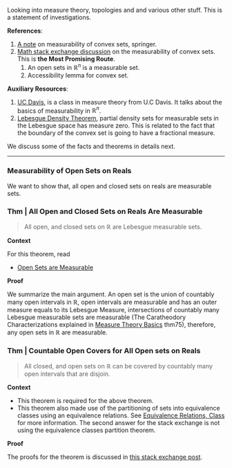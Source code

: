 Looking into measure theory, topologies and and various other stuff. This is a statement of investigations. 

**References**: 
1. [A note](https://link.springer.com/content/pdf/10.1007/BF01202504.pdf) on measurability of convex sets, springer. 
2.  [Math stack exchange discussion](https://math.stackexchange.com/questions/207609/the-measurability-of-convex-sets) on the measurability of convex sets. This is **the Most Promising Route**. 
	1. An open sets in $\mathbb R^n$ is a measurable set. 
	2. Accessibility lemma for convex set. 

**Auxiliary Resources**: 
1. [UC Davis](https://www.math.ucdavis.edu/~hunter/m206/ch1_measure.pdf), is a class in measure theory from U.C Davis. It talks about the basics of measurability in $\mathbb R^n$. 
2. [Lebesgue Density Theorem](https://en.wikipedia.org/wiki/Lebesgue%27s_density_theorem), partial density sets for measurable sets in the Lebesgue space has measure zero. This is related to the fact that the boundary of the convex set is going to have a fractional measure. 

We discuss some of the facts and theorems in details next. 

---
### **Measurability of Open Sets on Reals** 

We want to show that, all open and closed sets on reals are measurable sets. 

### **Thm | All Open and Closed Sets on Reals Are Measurable**
> All open, and closed sets on $\mathbb R$ are Lebesgue measurable sets. 

**Context**

For this theorem, read
- [Open Sets are Measurable](https://mathcs.org/analysis/reals/integ/proofs/propmsr.html)

**Proof**

We summarize the main argument. An open set is the union of countably many open intervals in $\mathbb R$, open intervals are measurable and has an outer measure equals to its Lebesgue Measure, intersections of countably many Lebesgue measurable sets are measurable (The Caratheodory Characterizations explained in [Measure Theory Basics](../../MATH%20601%20Functional%20Analysis/Measure%20Theory%20Basics.md) thm75), therefore, any open sets in $\mathbb R$ are measurable. 


### **Thm | Countable Open Covers for All Open sets on Reals**
> All closed, and open sets on $\mathbb R$ can be covered by countably many open intervals that are disjoin. 

**Context**

- This theorem is required for the above theorem. 
- This theorem also made use of the partitioning of sets into equivalence classes using an equivalence relations. See [Equivalence Relations, Class](../../MATH%20000%20Math%20Essential/Abstract%20Algebra/Equivalence%20Relations,%20Class.md) for more information. The second answer for the stack exchange is not using the equivalence classes partition theorem. 

**Proof**

The proofs for the theorem is discussed in [this stack exchange post](https://math.stackexchange.com/questions/318299/any-open-subset-of-bbb-r-is-a-countable-union-of-disjoint-open-intervals). 